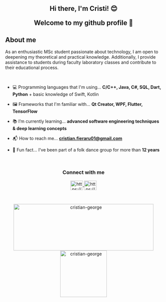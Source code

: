 <h2 align="center">Hi there, I'm Cristi! 😊
  
  Welcome to my github profile 👋</h3>

## About me

As an enthusiastic MSc student passionate about technology, I am open to deepening my theoretical and practical knowledge. Additionally, I provide assistance to students during faculty laboratory classes and contribute to their educational process.

<br>

- 💻 Programming languages that I'm using... **C/C++, Java, C#, SQL, Dart, Python** + basic knowledge of Swift, Kotlin

- 🖼 Frameworks that I'm familiar with... **Qt Creator, WPF, Flutter, TensorFlow**

- 📚 I’m currently learning... **advanced software engineering techniques & deep learning concepts** 

- 📬 How to reach me... **cristian.fieraru01@gmail.com**

- 🕺 Fun fact... I've been part of a folk dance group for more than **12 years**

<br>

<h3 align="center">Connect with me</h3>
<p align="center">
  <a href="https://www.linkedin.com/in/cristian-fieraru/" target="blank">
    <img align="center" src="https://raw.githubusercontent.com/rahuldkjain/github-profile-readme-generator/master/src/images/icons/Social/linked-in-alt.svg" alt="https://www.linkedin.com/in/cristian-fieraru/" height="30" width="40" />
  </a>
  <a href="https://github.com/cristian-george" target="blank">
    <img align="center" src="https://raw.githubusercontent.com/rahuldkjain/github-profile-readme-generator/master/src/images/icons/Social/github.svg" alt="https://github.com/cristian-george" height="30" width="40" />
  </a>
</p>

<br>

<p align="center">
  <img align="center" width="450" height= "150" src="https://github-readme-stats.vercel.app/api/top-langs?username=cristian-george&show_icons=true&locale=en&layout=compact&theme=github_dark" alt="cristian-george" /> 
  
  <img align="center" height= "150" src="https://github-readme-streak-stats.herokuapp.com/?user=cristian-george&theme=github-dark-blue" alt="cristian-george" />
</p>
